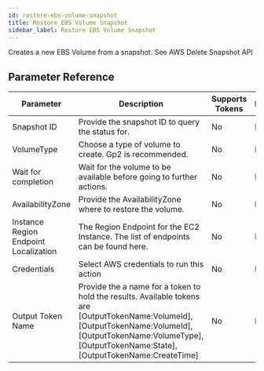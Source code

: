 ```yaml
---
id: restore-ebs-volume-snapshot
title: Restore EBS Volume Snapshot
sidebar_label: Restore EBS Volume Snapshot
---
```



Creates a new EBS Volume from a snapshot. See AWS Delete Snapshot API

## Parameter Reference
| Parameter | Description | Supports Tokens | Default |
| -- | -- | -- | -- |
| Snapshot ID | Provide the snapshot ID to query the status for. | No | None |
| VolumeType | Choose a type of volume to create. Gp2 is recommended. | No | None |
| Wait for completion | Wait for the volume to be available before going to further actions. | No | None |
| AvailabilityZone | Provide the AvailabilityZone where to restore the volume. | No | None |
| Instance Region Endpoint Localization | The Region Endpoint for the EC2 Instance. The list of endpoints can be found here. | No | None |
| Credentials | Select AWS credentials to run this action | No | None |
| Output Token Name | Provide the a name for a token to hold the results. Available tokens are [OutputTokenName:VolumeId], [OutputTokenName:VolumeId], [OutputTokenName:VolumeType], [OutputTokenName:State], [OutputTokenName:CreateTime] | No | None |

